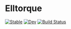 # Elltorque

[![Stable](https://img.shields.io/badge/docs-stable-blue.svg)](https://fgerick.github.io/Elltorque.jl/stable)
[![Dev](https://img.shields.io/badge/docs-dev-blue.svg)](https://fgerick.github.io/Elltorque.jl/dev)
[![Build Status](https://travis-ci.com/fgerick/Elltorque.jl.svg?branch=master)](https://travis-ci.com/fgerick/Elltorque.jl)
